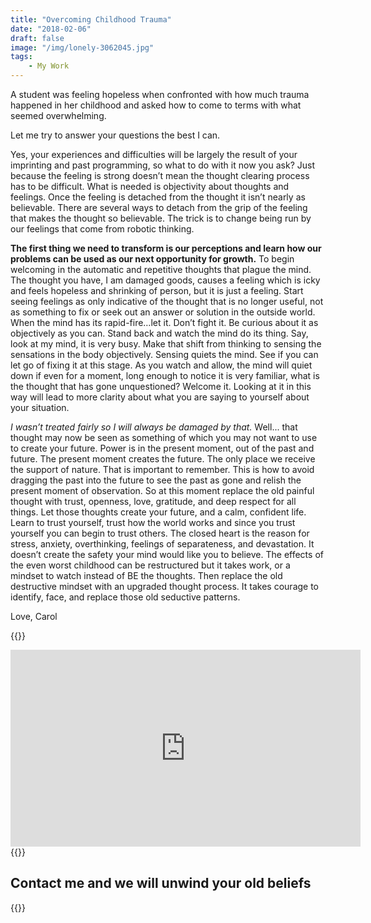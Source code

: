 ```yaml
---
title: "Overcoming Childhood Trauma"
date: "2018-02-06"
draft: false
image: "/img/lonely-3062045.jpg"
tags:
    - My Work
---
```


A student was feeling hopeless when confronted with how much trauma happened in
her childhood and asked how to come to terms with what seemed overwhelming.

Let me try to answer your questions the best I can.

Yes, your experiences and difficulties will be largely the result of your
imprinting and past programming, so what to do with it now you ask? Just because
the feeling is strong doesn’t mean the thought clearing process has to be
difficult. What is needed is objectivity about thoughts and feelings. Once the
feeling is detached from the thought it isn’t nearly as believable. There are
several ways to detach from the grip of the feeling that makes the thought so
believable. The trick is to change being run by our feelings that come from
robotic thinking.

**The first thing we need to transform is our perceptions and learn how our
problems can be used as our next opportunity for growth.** To begin welcoming in
the automatic and repetitive thoughts that plague the mind. The thought you
have, I am damaged goods, causes a feeling which is icky and feels hopeless and
shrinking of person, but it is just a feeling. Start seeing feelings as only
indicative of the thought that is no longer useful, not as something to fix or
seek out an answer or solution in the outside world. When the mind has its
rapid-fire…let it.  Don’t fight it.  Be curious about it as objectively as you
can. Stand back and watch the mind do its thing. Say, look at my mind, it is
very busy. Make that shift from thinking to sensing the sensations in the body
objectively. Sensing quiets the mind. See if you can let go of fixing it at this
stage. As you watch and allow, the mind will quiet down if even for a moment,
long enough to notice it is very familiar, what is the thought that has gone
unquestioned? Welcome it. Looking at it in this way will lead to more clarity
about what you are saying to yourself about your situation.

_I wasn’t treated fairly so I will always be damaged by that._ Well... that
thought may now be seen as something of which you may not want to use to create
your future. Power is in the present moment, out of the past and future. The
present moment creates the future. The only place we receive the support of
nature. That is important to remember. This is how to avoid dragging the past
into the future to see the past as gone and relish the present moment of
observation. So at this moment replace the old painful thought with trust,
openness, love, gratitude, and deep respect for all things. Let those thoughts
create your future, and a calm, confident life. Learn to trust yourself, trust
how the world works and since you trust yourself you can begin to trust others.
The closed heart is the reason for stress, anxiety, overthinking, feelings of
separateness, and devastation. It doesn’t create the safety your mind would like
you to believe. The effects of the even worst childhood can be restructured but
it takes work, or a mindset to watch instead of BE the thoughts. Then replace
the old destructive mindset with an upgraded thought process. It takes courage
to identify, face, and replace those old seductive patterns.

Love, Carol

{{<rawhtml>}}
<iframe width="560" height="315" src="https://www.youtube.com/embed/7QMdT02TVnQ?start=165" frameborder="0" allow="accelerometer; autoplay; encrypted-media; gyroscope; picture-in-picture" allowfullscreen></iframe>
{{</rawhtml>}}

## Contact me and we will unwind your old beliefs

{{<contactform>}}
